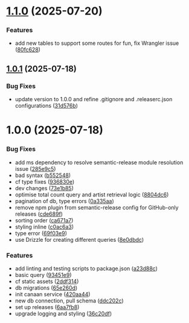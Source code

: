 # [1.1.0](https://github.com/et0and/natto/compare/v1.0.1...v1.1.0) (2025-07-20)


### Features

* add new tables to support some routes for fun, fix Wrangler issue ([80fc628](https://github.com/et0and/natto/commit/80fc628c2a3975424174d4cfc379c31d2950d1a3))

## [1.0.1](https://github.com/et0and/canaan/compare/v1.0.0...v1.0.1) (2025-07-18)


### Bug Fixes

* update version to 1.0.0 and refine .gitignore and .releaserc.json configurations ([31d576b](https://github.com/et0and/canaan/commit/31d576b6447bc77914e335f3da7bbc40243b8692))

# 1.0.0 (2025-07-18)


### Bug Fixes

* add ms dependency to resolve semantic-release module resolution issue ([285e9c5](https://github.com/et0and/canaan/commit/285e9c5403ea126eabfcfda68c356466a46b344e))
* bad syntax ([b552548](https://github.com/et0and/canaan/commit/b552548acf4b1a9969f0e8942d5944f56c71fb54))
* cf type fixes ([936830e](https://github.com/et0and/canaan/commit/936830e9a5a696376d8fcbfa52c4e7ff051728f3))
* dev changes ([73e1b85](https://github.com/et0and/canaan/commit/73e1b8593609329ca0e5f499c56d92c381247f9e))
* optimise total count query and artist retrieval logic ([8804dc6](https://github.com/et0and/canaan/commit/8804dc6e63b1d845d953b3a869adde2a49c6177f))
* pagination of db, type errors ([0a335aa](https://github.com/et0and/canaan/commit/0a335aac8f5826239ca49447c613e93143a1d6f8))
* remove npm plugin from semantic-release config for GitHub-only releases ([cde689f](https://github.com/et0and/canaan/commit/cde689fb1ea741ddc7ed1c6c5f35f2f9c76d5afb))
* sorting order ([ca671a7](https://github.com/et0and/canaan/commit/ca671a72498e8a826b8532bfea7cd86ba908b477))
* styling inline ([c0ac6a3](https://github.com/et0and/canaan/commit/c0ac6a3d44fd550375f5310e998f92039cbe1ce3))
* type error ([69f03e9](https://github.com/et0and/canaan/commit/69f03e92ea6351283de5921a7bcaf960faf81c71))
* use Drizzle for creating different queries ([8e0dbdc](https://github.com/et0and/canaan/commit/8e0dbdc9c5cc622ce3b6133eb3a7a51a9597e4d6))


### Features

* add linting and testing scripts to package.json ([a23d88c](https://github.com/et0and/canaan/commit/a23d88cabc1313914e2709f32a4bfcc18de5ec39))
* basic query ([93451e9](https://github.com/et0and/canaan/commit/93451e9e71a5fae8497ce4fb09792628fc85cd1a))
* cf static assets ([2ddf314](https://github.com/et0and/canaan/commit/2ddf31461c1c43c60560d12d4db1db1719092ac2))
* db migrations ([65e260d](https://github.com/et0and/canaan/commit/65e260dd8c8e161e7fdaeefb47f08444ed2fc065))
* init canaan service ([420aa44](https://github.com/et0and/canaan/commit/420aa4431c4958754314452230e0db03cc1e3e34))
* new db connection, pull schema ([ddc202c](https://github.com/et0and/canaan/commit/ddc202cf90a8bfbe838dfde8d4ba16081390d6f4))
* set up releases ([6aa7fb8](https://github.com/et0and/canaan/commit/6aa7fb8e864865fec0628a1919484912ab7421dc))
* upgrade logging and styling ([36c20df](https://github.com/et0and/canaan/commit/36c20df32e77198379105e816eb497a4e77a50ed))
